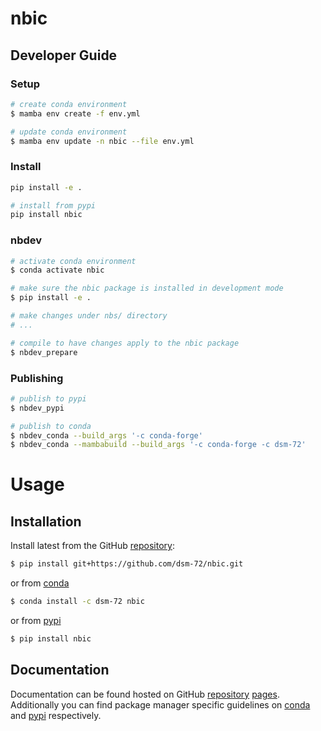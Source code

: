 # nbic

<!-- WARNING: THIS FILE WAS AUTOGENERATED! DO NOT EDIT! -->

## Developer Guide

### Setup

``` sh
# create conda environment
$ mamba env create -f env.yml

# update conda environment
$ mamba env update -n nbic --file env.yml
```

### Install

``` sh
pip install -e .

# install from pypi
pip install nbic
```

### nbdev

``` sh
# activate conda environment
$ conda activate nbic

# make sure the nbic package is installed in development mode
$ pip install -e .

# make changes under nbs/ directory
# ...

# compile to have changes apply to the nbic package
$ nbdev_prepare
```

### Publishing

``` sh
# publish to pypi
$ nbdev_pypi

# publish to conda
$ nbdev_conda --build_args '-c conda-forge'
$ nbdev_conda --mambabuild --build_args '-c conda-forge -c dsm-72'
```

# Usage

## Installation

Install latest from the GitHub
[repository](https://github.com/dsm-72/nbic):

``` sh
$ pip install git+https://github.com/dsm-72/nbic.git
```

or from [conda](https://anaconda.org/dsm-72/nbic)

``` sh
$ conda install -c dsm-72 nbic
```

or from [pypi](https://pypi.org/project/nbic/)

``` sh
$ pip install nbic
```

## Documentation

Documentation can be found hosted on GitHub
[repository](https://github.com/dsm-72/nbic)
[pages](https://dsm-72.github.io/nbic/). Additionally you can find
package manager specific guidelines on
[conda](https://anaconda.org/dsm-72/nbic) and
[pypi](https://pypi.org/project/nbic/) respectively.

